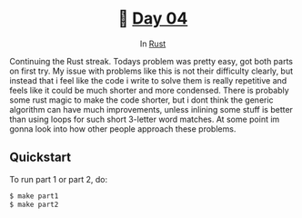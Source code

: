 <h1 align="center">🎄 <a href="https://adventofcode.com/2023/day/4">Day 04</a></h1>
<p align="center">In <a href="https://www.rust-lang.org/">Rust</a></p>

Continuing the Rust streak. Todays problem was pretty easy, got both parts on first try. My issue
with problems like this is not their difficulty clearly, but instead that i feel like the code i
write to solve them is really repetitive and feels like it could be much shorter and more condensed.
There is probably some rust magic to make the code shorter, but i dont think the generic algorithm
can have much improvements, unless inlining some stuff is better than using loops for such short
3-letter word matches. At some point im gonna look into how other people approach these problems.

## Quickstart
To run part 1 or part 2, do:
```sh
$ make part1
$ make part2
```
